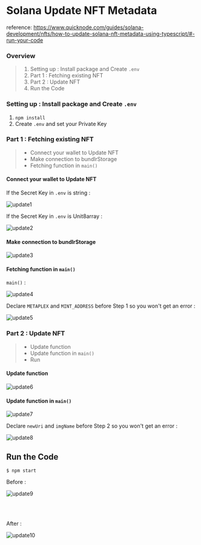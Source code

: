 # Solana Update NFT Metadata
reference: https://www.quicknode.com/guides/solana-development/nfts/how-to-update-solana-nft-metadata-using-typescript/#-run-your-code

### Overview
> 1. Setting up : Install package and Create `.env`
> 2. Part 1 : Fetching existing NFT
> 3. Part 2 : Update NFT
> 4. Run the Code


### Setting up : Install package and Create `.env`
1. `npm install` 
2. Create `.env` and set your Private Key

### Part 1 : Fetching existing NFT
> * Connect your wallet to Update NFT
> * Make connection to bundlrStorage
> * Fetching function in `main()`

#### Connect your wallet to Update NFT

If the Secret Key in `.env` is string : 

![update1](https://github.com/yvonnehouuu/solana-update-metadata/assets/151607390/7a3566f6-b418-4de9-b9f7-f32d361a12f3)


If the Secret Key in `.env` is Unit8array : 

![update2](https://github.com/yvonnehouuu/solana-update-metadata/assets/151607390/a91537aa-fe6f-490c-bb1f-52089f044ce3)


#### Make connection to bundlrStorage
![update3](https://github.com/yvonnehouuu/solana-update-metadata/assets/151607390/e8622a46-2c79-4c43-9cca-12d6d6ac3b51)


#### Fetching function in `main()`
`main()` :

![update4](https://github.com/yvonnehouuu/solana-update-metadata/assets/151607390/7948e7ae-a786-468d-95c4-6589c966c4fb)


Declare `METAPLEX` and `MINT_ADDRESS` before Step 1 so you won't get an error : 

![update5](https://github.com/yvonnehouuu/solana-update-metadata/assets/151607390/8162f3ee-afd5-4c2f-86da-fa8c85ff0653)



### Part 2 : Update NFT
> * Update function
> * Update function in `main()`
> * Run

#### Update function
![update6](https://github.com/yvonnehouuu/solana-update-metadata/assets/151607390/cc567700-13dc-400d-8605-e09c7b23745b)


#### Update function in `main()`
![update7](https://github.com/yvonnehouuu/solana-update-metadata/assets/151607390/ae5b3f31-b50e-4dd6-8fd1-f6eff4f7ff8b)


Declare `newUri` and `imgName` before Step 2 so you won't get an error :

![update8](https://github.com/yvonnehouuu/solana-update-metadata/assets/151607390/75cc79b6-6334-45c6-bbea-b5481860e285)


## Run the Code
```
$ npm start
```
Before : 

![update9](https://github.com/yvonnehouuu/solana-update-metadata/assets/151607390/612c3e16-b690-4273-a358-970760fc13ef)


</br></br>

After : 

![update10](https://github.com/yvonnehouuu/solana-update-metadata/assets/151607390/8fdaa2aa-4b6c-4bfd-ac47-a2c358771773)

